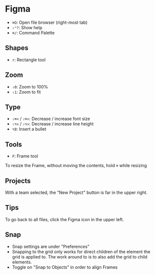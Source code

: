 # Figma

- `⌘O`: Open file browser (right-most tab)
- `⇧⌃?`: Show help
- `⌘/`: Command Palette

## Shapes

- `r`: Rectangle tool

## Zoom

- `⇧0`: Zoom to 100%
- `⇧1`: Zoom to fit

## Type

- `⇧⌘<` / `⇧⌘>`: Decrease / increase font size
- `⇧⌥<` / `⇧⌥>`: Decrease / increase line height
- `⌥8`: Insert a bullet

## Tools

- `F`: Frame tool

To resize the Frame, without moving the contents, hold `⌘` while resizing

## Projects

With a team selected, the "New Project" button is far in the upper right.

## Tips

To go back to all files, click the Figma icon in the upper left.

## Snap

- Snap settings are under "Preferences"
- Snapping to the grid only works for direct children of the element the grid is applied to. The work around to is to also add the grid to child elements.
- Toggle on "Snap to Objects" in order to align Frames